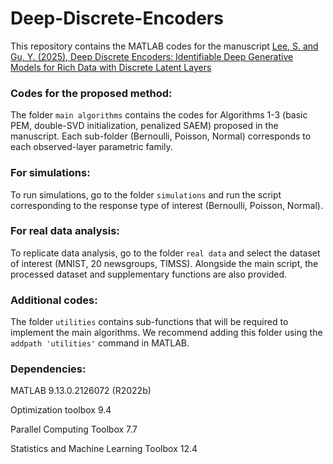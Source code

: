 # Deep-Discrete-Encoders

This repository contains the MATLAB codes for the manuscript [Lee, S. and Gu, Y. (2025), Deep Discrete Encoders: Identifiable Deep Generative Models for Rich Data with Discrete Latent Layers](https://arxiv.org/abs/2501.01414)

### Codes for the proposed method:
The folder `main algorithms` contains the codes for Algorithms 1-3 (basic PEM, double-SVD initialization, penalized SAEM) proposed in the manuscript. Each sub-folder (Bernoulli, Poisson, Normal) corresponds to each observed-layer parametric family.

### For simulations:
To run simulations, go to the folder `simulations` and run the script corresponding to the response type of interest (Bernoulli, Poisson, Normal).

### For real data analysis:
To replicate data analysis, go to the folder `real data` and select the dataset of interest (MNIST, 20 newsgroups, TIMSS). Alongside the main script, the processed dataset and supplementary functions are also provided.

### Additional codes:
The folder `utilities` contains sub-functions that will be required to implement the main algorithms. We recommend adding this folder using the `addpath 'utilities'` command in MATLAB.

### Dependencies:
MATLAB  9.13.0.2126072 (R2022b)

Optimization toolbox 9.4

Parallel Computing Toolbox 7.7

Statistics and Machine Learning Toolbox 12.4
